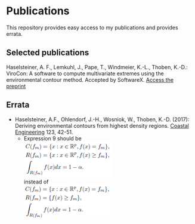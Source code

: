 # Publications
This repository provides easy access to my publications and provides errata.
## Selected publications
Haselsteiner, A. F., Lemkuhl, J., Pape, T., Windmeier, K.-L., Thoben, K.-D.: ViroCon: A software to compute multivariate extremes
using the environmental contour method. Accepted by SoftwareX. [Access the preprint](https://github.com/ahaselsteiner/publications/blob/master/2018-10-25_SoftwareX_ViroCon_revised.pdf)
## Errata
* Haselsteiner, A.F., Ohlendorf, J.-H., Wosniok, W., Thoben, K.-D. (2017): Deriving environmental contours from highest density regions. [Coastal Engineering](https://doi.org/10.1016/j.coastaleng.2017.03.002) 123, 42-51. 
  * Expression 9 should be  
![correct](errata/CoastalEngineering2018_expression8_erratum.png)  
instead of  
![wrong](errata/CoastalEngineering2018_expression8_original.png)  
   